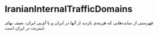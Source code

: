 # IranianInternalTrafficDomains
فهرستی از سایت‌هایی که هزینه‌ی بازدید از آنها در ایران و با آی‌پی ایران، نصف بهای اینترنت در ایران است.
